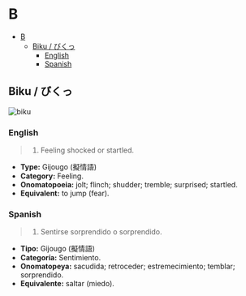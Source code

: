 # B

- [B](#b)
  - [Biku / びくっ](#biku--びくっ)
    - [English](#english)
    - [Spanish](#spanish)

## Biku / びくっ

![biku](https://pbs.twimg.com/media/E7k1EfWUYAEARmn.jpg)

### English

> 1. Feeling shocked or startled.

- **Type:** Gijougo (擬情語)
- **Category:** Feeling.
- **Onomatopoeia:** jolt; flinch; shudder; tremble; surprised; startled.
- **Equivalent:** to jump (fear).

### Spanish

> 1. Sentirse sorprendido o sorprendido.

- **Tipo:** Gijougo (擬情語)
- **Categoría:** Sentimiento.
- **Onomatopeya:** sacudida; retroceder; estremecimiento; temblar; sorprendido.
- **Equivalente:** saltar (miedo).